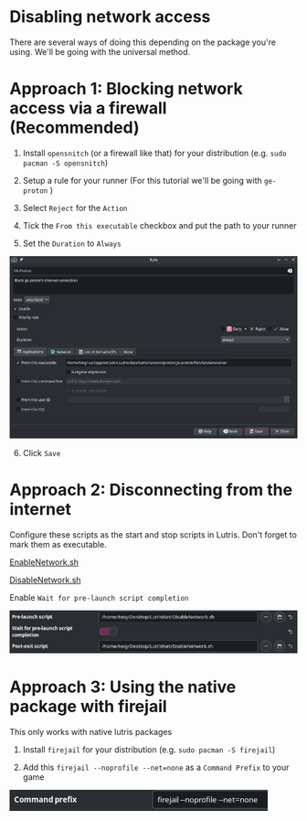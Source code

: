 # Disabling network access

There are several ways of doing this depending on the package you're using. We'll be going with the universal method.

# Approach 1: Blocking network access via a firewall (Recommended)

1. Install `opensnitch` (or a firewall like that) for your distribution (e.g. `sudo pacman -S opensnitch`)

2. Setup a rule for your runner (For this tutorial we'll be going with `ge-proton` )

3. Select `Reject` for the `Action`

4. Tick the `From this executable` checkbox and put the path to your runner

5. Set the `Duration` to `Always`

![](/Lutris/Images/3.png)

6. Click `Save`

# Approach 2: Disconnecting from the internet

Configure these scripts as the start and stop scripts in Lutris. Don't forget to mark them as executable.

[EnableNetwork.sh](/Lutris/Scripts/EnableNetwork.sh)

[DisableNetwork.sh](/Lutris/Scripts/DisableNetwork.sh)

Enable `Wait for pre-launch script completion`

![](/Lutris/Images/4.png)

# Approach 3: Using the native package with firejail

This only works with native lutris packages

1. Install `firejail` for your distribution (e.g. `sudo pacman -S firejail`)

2. Add this `firejail --noprofile --net=none` as a `Command Prefix` to your game

![](/Lutris/Images/2.png)
